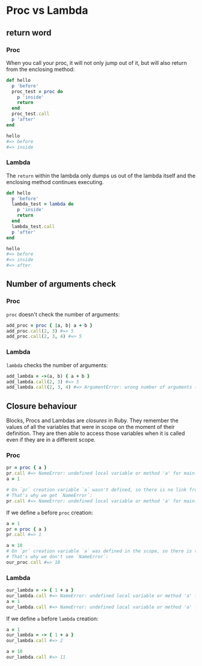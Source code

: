 # Proc vs Lambda

## return word

### Proc

When you call your proc, it will not only jump out of it, but will also return from the enclosing method:

```ruby
def hello
  p 'before'
  proc_test = proc do
    p 'inside'
    return
  end
  proc_test.call
  p 'after'
end

hello
#=> before
#=> inside
```

### Lambda

The `return` within the lambda only dumps us out of the lambda itself and the enclosing method continues executing.

```ruby
def hello
  p 'before'
  lambda_test = lambda do
    p 'inside'
    return
  end
  lambda_test.call
  p 'after'
end

hello
#=> before
#=> inside
#=> after
```

## Number of arguments check

### Proc

`proc` doesn't check the number of arguments:

```ruby
add_proc = proc { |a, b| a + b }
add_proc.call(2, 3) #=> 5
add_proc.call(2, 3, 4) #=> 5
```


### Lambda

`lambda` checks the number of arguments:

```ruby
add_lambda = ->(a, b) { a + b }
add_lambda.call(2, 3) #=> 5
add_lambda.call(2, 3, 4) #=> ArgumentError: wrong number of arguments (given 3, expected 2)
```

## Closure behaviour

Blocks, Procs and Lambdas are *closures* in Ruby. They remember the values of all the variables that were in scope on the moment of their definition. They are then able to access those variables when it is called even if they are in a different scope.

### Proc

```ruby
pr = proc { a }
pr.call #=> NameError: undefined local variable or method 'a' for main:Object
a = 1

# On `pr` creation variable `a` wasn't defined, so there is no link from `pr` to current scope.
# That's why we get `NameError`:
pr.call #=> NameError: undefined local variable or method 'a' for main:Object
```

If we define `a` before `proc` creation:

```ruby
a = 1
pr = proc { a }
pr.call #=> 1

a = 10
# On `pr` creation variable `a` was defined in the scope, so there is the link from `pr` to current scope.
# That's why we don't see `NameError`:
our_proc.call #=> 10
```

### Lambda

```ruby
our_lambda = -> { 1 + a }
our_lambda.call #=> NameError: undefined local variable or method 'a' for main:Object
a = 1
our_lambda.call #=> NameError: undefined local variable or method 'a' for main:Object
```

If we define `a` before `lambda` creation:

```ruby
a = 1
our_lambda = -> { 1 + a }
our_lambda.call #=> 2

a = 10
our_lambda.call #=> 11
```

